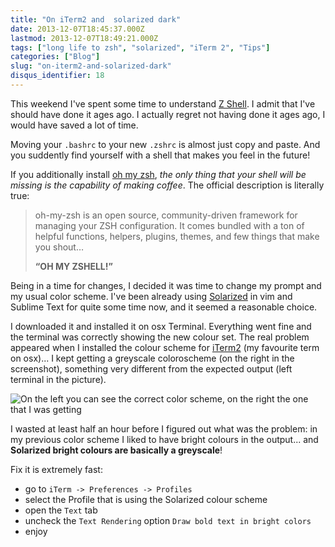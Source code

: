 ```yaml
---
title: "On iTerm2 and  solarized dark"
date: 2013-12-07T18:45:37.000Z
lastmod: 2013-12-07T18:49:21.000Z
tags: ["long life to zsh", "solarized", "iTerm 2", "Tips"]
categories: ["Blog"]
slug: "on-iterm2-and-solarized-dark"
disqus_identifier: 18
---
```


This weekend I've spent some time to understand [Z Shell](http://en.wikipedia.org/wiki/Z_shell). I admit that I've should have done it ages ago. I actually regret not having done it ages ago, I would have saved a lot of time.

Moving your `.bashrc` to your new `.zshrc` is almost just copy and paste. And you suddently find yourself with a shell that makes you feel in the future!

If you additionally install [oh my zsh](https://github.com/robbyrussell/oh-my-zsh), _the only thing that your shell will be missing is the capability of making coffee_. The official description is literally true:

>  oh-my-zsh is an open source, community-driven framework for managing your ZSH configuration. It comes bundled with a ton of helpful functions, helpers, plugins, themes, and few things that make you shout…
>
> **“OH MY ZSHELL!”**

Being in a time for changes, I decided it was time to change my prompt and my usual color scheme. I've been already using [Solarized](http://ethanschoonover.com/solarized) in vim and Sublime Text for quite some time now, and it seemed a reasonable choice.

I downloaded it and installed it on osx Terminal. Everything went fine and the terminal was correctly showing the new colour set. The real problem appeared when I installed the colour scheme for [iTerm2](http://www.iterm2.com/) (my favourite term on osx)... I kept getting a greyscale coloroscheme (on the right in the screenshot), something very different from the expected output (left terminal in the picture). 

![On the left you can see the correct color scheme, on the right the one that I was getting](/images/18-term.png)

I wasted at least half an hour before I figured out what was the problem: in my previous color scheme I liked to have bright colours in the output... and **Solarized bright colours are basically a greyscale**!

Fix it is extremely fast:

* go to `iTerm -> Preferences -> Profiles`
* select the Profile that is using the Solarized colour scheme
* open the `Text` tab
* uncheck the `Text Rendering` option `Draw bold text in bright colors`
* enjoy

